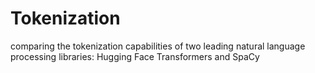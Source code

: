# Tokenization
comparing the tokenization capabilities of two leading natural language processing libraries: Hugging Face Transformers and SpaCy
